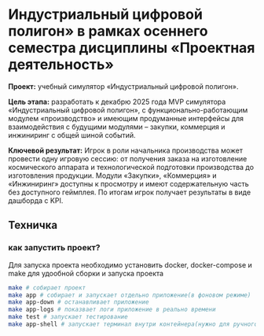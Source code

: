 # Индустриальный цифровой полигон» в рамках осеннего семестра дисциплины «Проектная деятельность»

**Проект:** учебный симулятор «Индустриальный цифровой полигон».

**Цель этапа:** разработать к декабрю 2025 года MVP симулятора «Индустриальный цифровой полигон», с функционально-работающим модулем «производство» и имеющим продуманные интерфейсы для взаимодействия с будущими модулями – закупки, коммерция и инжиниринг с общей шиной событий.

**Ключевой результат:** Игрок в роли начальника производства может провести одну игровую сессию: от получения заказа на изготовление космического аппарата и технологической подготовки производства до изготовления продукции. Модули «Закупки», «Коммерция» и «Инжиниринг» доступны к просмотру и имеют содержательную часть без доступного геймплея. По итогам игрок получает результаты в виде дашборда с KPI.

## Техничка

### как запустить проект?

Для запуска проекта необходимо установить docker, docker-compose и make для удообной сборки и запуска проекта

```bash
make # собирает проект 
make app # собирает и запускает отдельно приложение(в фоновом режиме)
make app-down # останавливает приложение
make app-logs # показвает логи приложение в реально времени 
make test # запускает тестирование
make app-shell # запускает терминал внутри контейнера(нужно для ручного тестирования)
```
